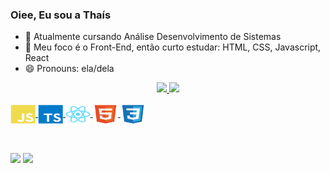 ### Oiee, Eu sou a Thaís


  
- 🌱 Atualmente cursando Análise Desenvolvimento de Sistemas
- 🎒 Meu foco é o Front-End, então curto estudar: HTML, CSS, Javascript, React
- 😄 Pronouns: ela/dela




<div align="center">
  <a href="https://github.com/Thais-Mont">
  <img height="180em" src="https://github-readme-stats.vercel.app/api?username=thais-mont&show_icons=true&theme=dracula&include_all_commits=true&count_private=true"/>
  <img height="180em" src="https://github-readme-stats.vercel.app/api/top-langs/?username=thais-mont&layout=compact&langs_count=7&theme=dracula"/>
</div>

 <div style="display: inline_block"><br>
  <img align="center" alt="Thaís-Js" height="30" width="40" src="https://raw.githubusercontent.com/devicons/devicon/master/icons/javascript/javascript-plain.svg">
  <img align="center" alt="Thaís-Ts" height="30" width="40" src="https://raw.githubusercontent.com/devicons/devicon/master/icons/typescript/typescript-plain.svg">
  <img align="center" alt="Thaís-React" height="30" width="40" src="https://raw.githubusercontent.com/devicons/devicon/master/icons/react/react-original.svg">
  <img align="center" alt="Thaís-HTML" height="30" width="40" src="https://raw.githubusercontent.com/devicons/devicon/master/icons/html5/html5-original.svg">
  <img align="center" alt="Thaís-CSS" height="30" width="40" src="https://raw.githubusercontent.com/devicons/devicon/master/icons/css3/css3-original.svg">
   
</div>

   ##
 

  <div style="display: inline_block"><br>
  <a href = "mailto:thais.vmonteiro@gmail.com"><img src="https://img.shields.io/badge/-Gmail-%23333?style=for-the-badge&logo=gmail&logoColor=white" target="_blank"></a>
  <a href="https://www.linkedin.com/in/thaís-vieira-monteiro/" target="_blank"><img src="https://img.shields.io/badge/-LinkedIn-%230077B5?style=for-the-badge&logo=linkedin&logoColor=white" target="_blank"></a> 

</div>
